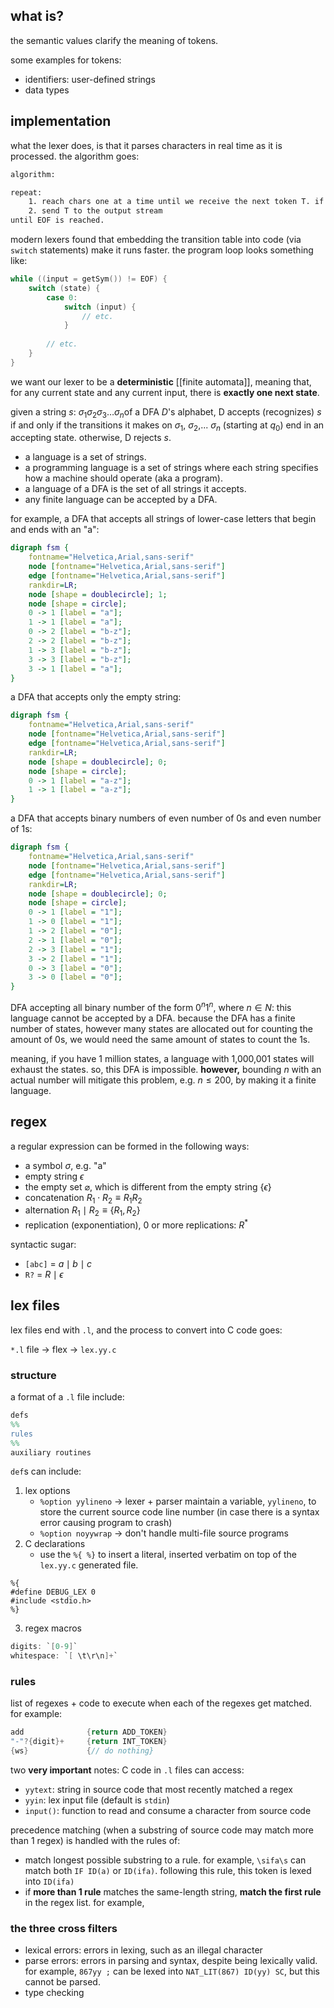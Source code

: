 ## what is?
the semantic values clarify the meaning of tokens.

some examples for tokens:
- identifiers: user-defined strings
- data types

## implementation
what the lexer does, is that it parses characters in real time as it is processed. the algorithm goes:

```txt
algorithm:

repeat:
	1. reach chars one at a time until we receive the next token T. if there is no such T, the program wil result in an error. 
	2. send T to the output stream
until EOF is reached.
```

modern lexers found that embedding the transition table into code (via `switch` statements) make it runs faster. the program loop looks something like:

```c
while ((input = getSym()) != EOF) {
	switch (state) {
		case 0:
			switch (input) {
				// etc.
			}
		
		// etc.
	}
}
```

we want our lexer to be a **deterministic** [[finite automata]], meaning that, for any current state and any current input, there is **exactly one next state**.

given a string $s:$ $\sigma_{1}\sigma_{2}\sigma_{3}\dots\sigma_{n}$of a DFA $D$'s alphabet, D accepts (recognizes) $s$ if and only if the transitions it makes on $\sigma_{1}$, $\sigma_{2}$,... $\sigma_{n}$ (starting at $q_{0}$) end in an accepting state. otherwise, D rejects $s$.

- a language is a set of strings.
- a programming language is a set of strings where each string specifies how a machine should operate (aka a program).
- a language of a DFA is the set of all strings it accepts.
- any finite language can be accepted by a DFA.

for example, a DFA that accepts all strings of lower-case letters that begin and ends with an "a":

```dot
digraph fsm {
	fontname="Helvetica,Arial,sans-serif"
	node [fontname="Helvetica,Arial,sans-serif"]
	edge [fontname="Helvetica,Arial,sans-serif"]
	rankdir=LR;
	node [shape = doublecircle]; 1;
	node [shape = circle];
	0 -> 1 [label = "a"];
	1 -> 1 [label = "a"];
	0 -> 2 [label = "b-z"];
	2 -> 2 [label = "b-z"];
	1 -> 3 [label = "b-z"];
	3 -> 3 [label = "b-z"];
	3 -> 1 [label = "a"];
}
```

a DFA that accepts only the empty string:

```dot
digraph fsm {
	fontname="Helvetica,Arial,sans-serif"
	node [fontname="Helvetica,Arial,sans-serif"]
	edge [fontname="Helvetica,Arial,sans-serif"]
	rankdir=LR;
	node [shape = doublecircle]; 0;
	node [shape = circle];
	0 -> 1 [label = "a-z"];
	1 -> 1 [label = "a-z"];
}
```

a DFA that accepts binary numbers of even number of 0s and even number of 1s:

```dot
digraph fsm {
	fontname="Helvetica,Arial,sans-serif"
	node [fontname="Helvetica,Arial,sans-serif"]
	edge [fontname="Helvetica,Arial,sans-serif"]
	rankdir=LR;
	node [shape = doublecircle]; 0;
	node [shape = circle];
	0 -> 1 [label = "1"];
	1 -> 0 [label = "1"];
	1 -> 2 [label = "0"];
	2 -> 1 [label = "0"];
	2 -> 3 [label = "1"];
	3 -> 2 [label = "1"];
	0 -> 3 [label = "0"];
	3 -> 0 [label = "0"];
}
```

DFA accepting all binary number of the form $0^{n}1^{n}$, where $n\in N$:
this language cannot be accepted by a DFA. because the DFA has a finite number of states, however many states are allocated out for counting the amount of 0s, we would need the same amount of states to count the 1s.

meaning, if you have 1 million states, a language with 1,000,001 states will exhaust the states. so, this DFA is impossible. **however,** bounding $n$ with an actual number will mitigate this problem, e.g. $n \leq 200$, by making it a finite language.

## regex
a regular expression can be formed in the following ways:
- a symbol $\sigma$, e.g. "a"
- empty string $\epsilon$
- the empty set $\varnothing$, which is different from the empty string $\{ \epsilon \}$
- concatenation $R_{1}\cdot R_{2} \equiv R_{1}R_{2}$
- alternation $R_{1}\mid R_{2} \equiv \{R_{1},R_{2}\}$
- replication (exponentiation), 0 or more replications: $R^*$

syntactic sugar:
- `[abc]` = $a\mid b\mid c$
- `R?` = $R \mid \epsilon$

## lex files
lex files end with `.l`, and the process to convert into C code goes:

`*.l` file $\to$ flex $\to$ `lex.yy.c`
### structure
a format of a `.l` file include:

```l
defs
%%
rules
%%
auxiliary routines
```

`def`s can include:
1. lex options
	- `%option yylineno` $\to$ lexer + parser maintain a variable, `yylineno`, to store the current source code line number (in case there is a syntax error causing program to crash)
	- `%option noyywrap` $\to$ don't handle multi-file source programs
2. C declarations
	- use the `%{ %}` to insert a literal, inserted verbatim on top of the `lex.yy.c` generated file.

```
%{
#define DEBUG_LEX 0
#include <stdio.h>
%}
```

3. regex macros

```c
digits: `[0-9]`
whitespace: `[ \t\r\n]+`
```
### rules
list of regexes + code to execute when each of the regexes get matched. for example:

```c
add              {return ADD_TOKEN}
"-"?{digit}+     {return INT_TOKEN}
{ws}             {// do nothing}
```

two **very important** notes:
C code in `.l` files can access:
- `yytext`: string in source code that most recently matched a regex
- `yyin`: lex input file (default is `stdin`)
- `input()`: function to read and consume a character from source code

precedence matching (when a substring of source code may match more than 1 regex) is handled with the rules of:
- match longest possible substring to a rule. for example, `\sifa\s` can match both `IF ID(a)` or `ID(ifa)`. following this rule, this token is lexed into `ID(ifa)`
- if **more than 1 rule** matches the same-length string, **match the first rule** in the regex list. for example, 

### the three cross filters
- lexical errors: errors in lexing, such as an illegal character
- parse errors: errors in parsing and syntax, despite being lexically valid. for example, `867yy ;` can be lexed into `NAT_LIT(867) ID(yy) SC`, but this cannot be parsed.
- type checking
